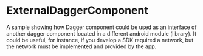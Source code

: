 # ExternalDaggerComponent
A sample showing how Dagger component could be used as an interface of another dagger component located in a different android module (library).
It could be useful, for instance, if you develop a SDK required a network, but the network must be implemented and provided by the app.
